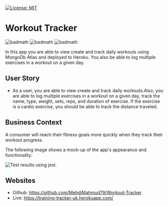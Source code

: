 
[![License: MIT](https://img.shields.io/badge/License-MIT-yellow.svg)](https://opensource.org/licenses/MIT)

# Workout Tracker

![badmath](https://img.shields.io/github/issues/MehdiMahmud79/Workout-Tracker)
![badmath](https://img.shields.io/github/forks/MehdiMahmud79/Workout-Tracker)
![badmath](https://img.shields.io/github/stars/MehdiMahmud79/Workout-Tracker)

In this app you are able to view create and track daily workouts using MongoDb Atlas and deployed to Heroku. You also be able to log multiple exercises in a workout on a given day.

## User Story

* As a user, you are able to view create and track daily workouts.Also, you are able to log multiple exercises in a workout on a given day, track the name, type, weight, sets, reps, and duration of exercise. If the exercise is a cardio exercise, you should be able to track the distance traveled.

## Business Context

A consumer will reach their fitness goals more quickly when they track their workout progress.

The following image shows a mock-up of the app's appearance and functionality:

![Test results using jest.](./assets/screen.gif)

## Websites
* Github: https://github.com/MehdiMahmud79/Workout-Tracker
* Live: https://training-tracker-uk.herokuapp.com/
